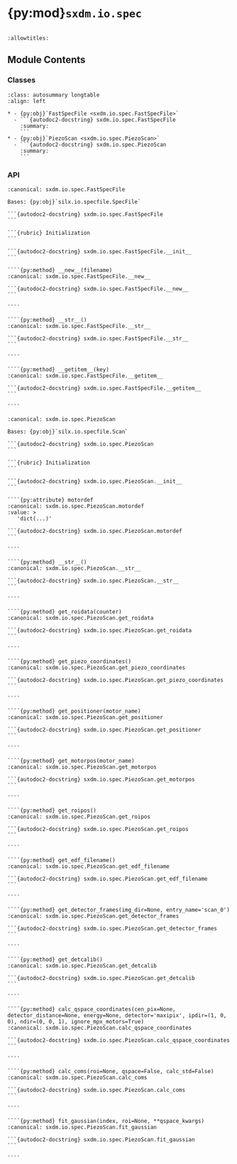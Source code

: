 # {py:mod}`sxdm.io.spec`

```{py:module} sxdm.io.spec
```

```{autodoc2-docstring} sxdm.io.spec
:allowtitles:
```

## Module Contents

### Classes

````{list-table}
:class: autosummary longtable
:align: left

* - {py:obj}`FastSpecFile <sxdm.io.spec.FastSpecFile>`
  - ```{autodoc2-docstring} sxdm.io.spec.FastSpecFile
    :summary:
    ```
* - {py:obj}`PiezoScan <sxdm.io.spec.PiezoScan>`
  - ```{autodoc2-docstring} sxdm.io.spec.PiezoScan
    :summary:
    ```
````

### API

`````{py:class} FastSpecFile(filename)
:canonical: sxdm.io.spec.FastSpecFile

Bases: {py:obj}`silx.io.specfile.SpecFile`

```{autodoc2-docstring} sxdm.io.spec.FastSpecFile
```

```{rubric} Initialization
```

```{autodoc2-docstring} sxdm.io.spec.FastSpecFile.__init__
```

````{py:method} __new__(filename)
:canonical: sxdm.io.spec.FastSpecFile.__new__

```{autodoc2-docstring} sxdm.io.spec.FastSpecFile.__new__
```

````

````{py:method} __str__()
:canonical: sxdm.io.spec.FastSpecFile.__str__

```{autodoc2-docstring} sxdm.io.spec.FastSpecFile.__str__
```

````

````{py:method} __getitem__(key)
:canonical: sxdm.io.spec.FastSpecFile.__getitem__

```{autodoc2-docstring} sxdm.io.spec.FastSpecFile.__getitem__
```

````

`````

`````{py:class} PiezoScan(fast_specfile, scan_number)
:canonical: sxdm.io.spec.PiezoScan

Bases: {py:obj}`silx.io.specfile.Scan`

```{autodoc2-docstring} sxdm.io.spec.PiezoScan
```

```{rubric} Initialization
```

```{autodoc2-docstring} sxdm.io.spec.PiezoScan.__init__
```

````{py:attribute} motordef
:canonical: sxdm.io.spec.PiezoScan.motordef
:value: >
   'dict(...)'

```{autodoc2-docstring} sxdm.io.spec.PiezoScan.motordef
```

````

````{py:method} __str__()
:canonical: sxdm.io.spec.PiezoScan.__str__

```{autodoc2-docstring} sxdm.io.spec.PiezoScan.__str__
```

````

````{py:method} get_roidata(counter)
:canonical: sxdm.io.spec.PiezoScan.get_roidata

```{autodoc2-docstring} sxdm.io.spec.PiezoScan.get_roidata
```

````

````{py:method} get_piezo_coordinates()
:canonical: sxdm.io.spec.PiezoScan.get_piezo_coordinates

```{autodoc2-docstring} sxdm.io.spec.PiezoScan.get_piezo_coordinates
```

````

````{py:method} get_positioner(motor_name)
:canonical: sxdm.io.spec.PiezoScan.get_positioner

```{autodoc2-docstring} sxdm.io.spec.PiezoScan.get_positioner
```

````

````{py:method} get_motorpos(motor_name)
:canonical: sxdm.io.spec.PiezoScan.get_motorpos

```{autodoc2-docstring} sxdm.io.spec.PiezoScan.get_motorpos
```

````

````{py:method} get_roipos()
:canonical: sxdm.io.spec.PiezoScan.get_roipos

```{autodoc2-docstring} sxdm.io.spec.PiezoScan.get_roipos
```

````

````{py:method} get_edf_filename()
:canonical: sxdm.io.spec.PiezoScan.get_edf_filename

```{autodoc2-docstring} sxdm.io.spec.PiezoScan.get_edf_filename
```

````

````{py:method} get_detector_frames(img_dir=None, entry_name='scan_0')
:canonical: sxdm.io.spec.PiezoScan.get_detector_frames

```{autodoc2-docstring} sxdm.io.spec.PiezoScan.get_detector_frames
```

````

````{py:method} get_detcalib()
:canonical: sxdm.io.spec.PiezoScan.get_detcalib

```{autodoc2-docstring} sxdm.io.spec.PiezoScan.get_detcalib
```

````

````{py:method} calc_qspace_coordinates(cen_pix=None, detector_distance=None, energy=None, detector='maxipix', ipdir=(1, 0, 0), ndir=(0, 0, 1), ignore_mpx_motors=True)
:canonical: sxdm.io.spec.PiezoScan.calc_qspace_coordinates

```{autodoc2-docstring} sxdm.io.spec.PiezoScan.calc_qspace_coordinates
```

````

````{py:method} calc_coms(roi=None, qspace=False, calc_std=False)
:canonical: sxdm.io.spec.PiezoScan.calc_coms

```{autodoc2-docstring} sxdm.io.spec.PiezoScan.calc_coms
```

````

````{py:method} fit_gaussian(index, roi=None, **qspace_kwargs)
:canonical: sxdm.io.spec.PiezoScan.fit_gaussian

```{autodoc2-docstring} sxdm.io.spec.PiezoScan.fit_gaussian
```

````

`````
